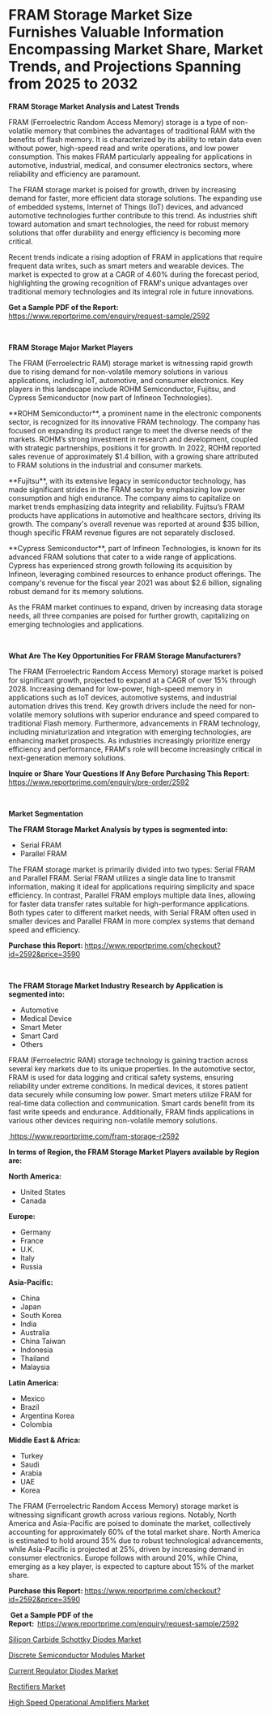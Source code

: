 <p><h1>FRAM Storage Market Size Furnishes Valuable Information Encompassing Market Share, Market Trends, and Projections Spanning from 2025 to 2032</h1></p><p><strong>FRAM Storage Market Analysis and Latest Trends</strong></p>
<p><p>FRAM (Ferroelectric Random Access Memory) storage is a type of non-volatile memory that combines the advantages of traditional RAM with the benefits of flash memory. It is characterized by its ability to retain data even without power, high-speed read and write operations, and low power consumption. This makes FRAM particularly appealing for applications in automotive, industrial, medical, and consumer electronics sectors, where reliability and efficiency are paramount.</p><p>The FRAM storage market is poised for growth, driven by increasing demand for faster, more efficient data storage solutions. The expanding use of embedded systems, Internet of Things (IoT) devices, and advanced automotive technologies further contribute to this trend. As industries shift toward automation and smart technologies, the need for robust memory solutions that offer durability and energy efficiency is becoming more critical.</p><p>Recent trends indicate a rising adoption of FRAM in applications that require frequent data writes, such as smart meters and wearable devices. The market is expected to grow at a CAGR of 4.60% during the forecast period, highlighting the growing recognition of FRAM's unique advantages over traditional memory technologies and its integral role in future innovations.</p></p>
<p><strong>Get a Sample PDF of the Report:&nbsp;</strong> <a href="https://www.reportprime.com/enquiry/request-sample/2592?utm_campaign=1119&utm_medium=2&utm_source=Github&utm_content=ia&utm_term=18032025&utm_id=fram-storage">https://www.reportprime.com/enquiry/request-sample/2592</a></p>
<p>&nbsp;</p>
<p><strong>FRAM Storage Major Market Players</strong></p>
<p><p>The FRAM (Ferroelectric RAM) storage market is witnessing rapid growth due to rising demand for non-volatile memory solutions in various applications, including IoT, automotive, and consumer electronics. Key players in this landscape include ROHM Semiconductor, Fujitsu, and Cypress Semiconductor (now part of Infineon Technologies).</p><p>**ROHM Semiconductor**, a prominent name in the electronic components sector, is recognized for its innovative FRAM technology. The company has focused on expanding its product range to meet the diverse needs of the markets. ROHM’s strong investment in research and development, coupled with strategic partnerships, positions it for growth. In 2022, ROHM reported sales revenue of approximately $1.4 billion, with a growing share attributed to FRAM solutions in the industrial and consumer markets.</p><p>**Fujitsu**, with its extensive legacy in semiconductor technology, has made significant strides in the FRAM sector by emphasizing low power consumption and high endurance. The company aims to capitalize on market trends emphasizing data integrity and reliability. Fujitsu’s FRAM products have applications in automotive and healthcare sectors, driving its growth. The company's overall revenue was reported at around $35 billion, though specific FRAM revenue figures are not separately disclosed.</p><p>**Cypress Semiconductor**, part of Infineon Technologies, is known for its advanced FRAM solutions that cater to a wide range of applications. Cypress has experienced strong growth following its acquisition by Infineon, leveraging combined resources to enhance product offerings. The company's revenue for the fiscal year 2021 was about $2.6 billion, signaling robust demand for its memory solutions.</p><p>As the FRAM market continues to expand, driven by increasing data storage needs, all three companies are poised for further growth, capitalizing on emerging technologies and applications.</p></p>
<p>&nbsp;</p>
<p><strong>What Are The Key Opportunities For FRAM Storage Manufacturers?</strong></p>
<p><p>The FRAM (Ferroelectric Random Access Memory) storage market is poised for significant growth, projected to expand at a CAGR of over 15% through 2028. Increasing demand for low-power, high-speed memory in applications such as IoT devices, automotive systems, and industrial automation drives this trend. Key growth drivers include the need for non-volatile memory solutions with superior endurance and speed compared to traditional Flash memory. Furthermore, advancements in FRAM technology, including miniaturization and integration with emerging technologies, are enhancing market prospects. As industries increasingly prioritize energy efficiency and performance, FRAM's role will become increasingly critical in next-generation memory solutions.</p></p>
<p><strong>Inquire or Share Your Questions If Any Before Purchasing This Report:</strong> <a href="https://www.reportprime.com/enquiry/pre-order/2592?utm_campaign=1119&utm_medium=2&utm_source=Github&utm_content=ia&utm_term=18032025&utm_id=fram-storage">https://www.reportprime.com/enquiry/pre-order/2592</a></p>
<p>&nbsp;</p>
<p><strong>Market Segmentation</strong></p>
<p><strong>The FRAM Storage Market Analysis by types is segmented into:</strong></p>
<p><ul><li>Serial FRAM</li><li>Parallel FRAM</li></ul></p>
<p><p>The FRAM storage market is primarily divided into two types: Serial FRAM and Parallel FRAM. Serial FRAM utilizes a single data line to transmit information, making it ideal for applications requiring simplicity and space efficiency. In contrast, Parallel FRAM employs multiple data lines, allowing for faster data transfer rates suitable for high-performance applications. Both types cater to different market needs, with Serial FRAM often used in smaller devices and Parallel FRAM in more complex systems that demand speed and efficiency.</p></p>
<p><strong>Purchase this Report:&nbsp;</strong><a href="https://www.reportprime.com/checkout?id=2592&price=3590&utm_campaign=1119&utm_medium=2&utm_source=Github&utm_content=ia&utm_term=18032025&utm_id=fram-storage">https://www.reportprime.com/checkout?id=2592&price=3590</a></p>
<p>&nbsp;</p>
<p><strong>The FRAM Storage Market Industry Research by Application is segmented into:</strong></p>
<p><ul><li>Automotive</li><li>Medical Device</li><li>Smart Meter</li><li>Smart Card</li><li>Others</li></ul></p>
<p><p>FRAM (Ferroelectric RAM) storage technology is gaining traction across several key markets due to its unique properties. In the automotive sector, FRAM is used for data logging and critical safety systems, ensuring reliability under extreme conditions. In medical devices, it stores patient data securely while consuming low power. Smart meters utilize FRAM for real-time data collection and communication. Smart cards benefit from its fast write speeds and endurance. Additionally, FRAM finds applications in various other devices requiring non-volatile memory solutions.</p></p>
<p><a href="https://www.reportprime.com/fram-storage-r2592?utm_campaign=1119&utm_medium=2&utm_source=Github&utm_content=ia&utm_term=18032025&utm_id=fram-storage">&nbsp;https://www.reportprime.com/fram-storage-r2592</a></p>
<p><strong>In terms of Region, the FRAM Storage Market Players available by Region are:</strong></p>
<p>
    <p> <strong> North America: </strong>
        <ul>
            <li>United States</li>
            <li>Canada</li>
        </ul>
        </p> 
    <p> <strong> Europe: </strong>
        <ul>
            <li>Germany</li>
            <li>France</li>
            <li>U.K.</li>
            <li>Italy</li>
            <li>Russia</li>
        </ul>
        </p> 
    <p> <strong> Asia-Pacific: </strong>
        <ul>
            <li>China</li>
            <li>Japan</li>
            <li>South Korea</li>
            <li>India</li>
            <li>Australia</li>
            <li>China Taiwan</li>
            <li>Indonesia</li>
            <li>Thailand</li>
            <li>Malaysia</li>
        </ul>
        </p> 
    <p> <strong> Latin America: </strong>
        <ul>
            <li>Mexico</li>
            <li>Brazil</li>
            <li>Argentina Korea</li>
            <li>Colombia</li>
        </ul>
        </p> 
    <p> <strong> Middle East & Africa: </strong>
        <ul>
            <li>Turkey</li>
            <li>Saudi</li>
            <li>Arabia</li>
            <li>UAE</li>
            <li>Korea</li>
        </ul>
    </p>
    </p>
<p><p>The FRAM (Ferroelectric Random Access Memory) storage market is witnessing significant growth across various regions. Notably, North America and Asia-Pacific are poised to dominate the market, collectively accounting for approximately 60% of the total market share. North America is estimated to hold around 35% due to robust technological advancements, while Asia-Pacific is projected at 25%, driven by increasing demand in consumer electronics. Europe follows with around 20%, while China, emerging as a key player, is expected to capture about 15% of the market share.</p></p>
<p><strong>Purchase this Report: </strong><a href="https://www.reportprime.com/checkout?id=2592&price=3590&utm_campaign=1119&utm_medium=2&utm_source=Github&utm_content=ia&utm_term=18032025&utm_id=fram-storage">https://www.reportprime.com/checkout?id=2592&price=3590</a></p>
<p>&nbsp;<strong>Get a Sample PDF of the Report:&nbsp;&nbsp;</strong><a href="https://www.reportprime.com/enquiry/request-sample/2592?utm_campaign=1119&utm_medium=2&utm_source=Github&utm_content=ia&utm_term=18032025&utm_id=fram-storage">https://www.reportprime.com/enquiry/request-sample/2592</a></p>
<p><strong></strong></p>
<p><p><a href="https://github.com/gerdabatiskzv9/Market-Research-Report-List-1/blob/main/silicon-carbide-schottky-diodes-market.md?utm_campaign=1119&utm_medium=2&utm_source=Github&utm_content=ia&utm_term=18032025&utm_id=fram-storage">Silicon Carbide Schottky Diodes Market</a></p><p><a href="https://github.com/bensemilia864/Market-Research-Report-List-1/blob/main/discrete-semiconductor-modules-market.md?utm_campaign=1119&utm_medium=2&utm_source=Github&utm_content=ia&utm_term=18032025&utm_id=fram-storage">Discrete Semiconductor Modules Market</a></p><p><a href="https://github.com/merzafairy04/Market-Research-Report-List-1/blob/main/current-regulator-diodes-market.md?utm_campaign=1119&utm_medium=2&utm_source=Github&utm_content=ia&utm_term=18032025&utm_id=fram-storage">Current Regulator Diodes Market</a></p><p><a href="https://github.com/ashepherd82/Market-Research-Report-List-7/blob/main/rectifiers-market.md?utm_campaign=1119&utm_medium=2&utm_source=Github&utm_content=ia&utm_term=18032025&utm_id=fram-storage">Rectifiers Market</a></p><p><a href="https://github.com/sungbruington660/Market-Research-Report-List-1/blob/main/high-speed-operational-amplifiers-market.md?utm_campaign=1119&utm_medium=2&utm_source=Github&utm_content=ia&utm_term=18032025&utm_id=fram-storage">High Speed Operational Amplifiers Market</a></p></p>